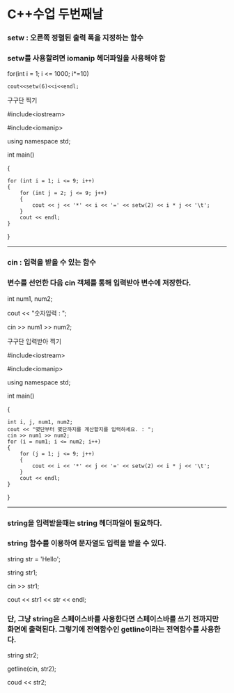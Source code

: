 # C++수업 두번째날
### setw : 오른쪽 정렬된 출력 폭을 지정하는 함수
### setw를 사용할려면 iomanip 헤더파일을 사용해야 함
for(int i = 1; i <= 1000; i*=10)

	cout<<setw(6)<<i<<endl;

구구단 찍기

#include<iostream<iostream>>

#include<iomanip<iomanip>>

using namespace std;

int main()

{

	for (int i = 1; i <= 9; i++)
	{
		for (int j = 2; j <= 9; j++)
		{
			cout << j << '*' << i << '=' << setw(2) << i * j << '\t';
		}
		cout << endl;
	}
}

---
### cin : 입력을 받을 수 있는 함수
### 변수를 선언한 다음 cin 객체를 통해 입력받아 변수에 저장한다.
int num1, num2;

cout << "숫자입력 : ";

cin >> num1 >> num2;

구구단 입력받아 찍기

#include<iostream<iostream>>

#include<iomanip<iomanip>>

using namespace std;

int main()

{

	int i, j, num1, num2;
	cout << "몇단부터 몇단까지를 계산할지를 입력하세요. : ";
	cin >> num1 >> num2;
	for (i = num1; i <= num2; i++)
	{
		for (j = 1; j <= 9; j++)
		{
			cout << i << '*' << j << '=' << setw(2) << i * j << '\t';
		}
		cout << endl;
	}
}

---
### string을 입력받을때는 string 헤더파일이 필요하다.
### string 함수를 이용하여 문자열도 입력을 받을 수 있다.
string str = 'Hello';

string str1;

cin >> str1;

cout << str1 << str << endl;

### 단, 그냥 string은 스페이스바를 사용한다면 스페이스바를 쓰기 전까지만 화면에 출력된다. 그렇기에 전역함수인 getline이라는 전역함수를 사용한다.
string str2;

getline(cin, str2);

coud << str2;